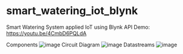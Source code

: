 # smart_watering_iot_blynk
Smart Watering System applied IoT using Blynk API
Demo: https://youtu.be/4CmbD6PQLdA

Components
![image](https://github.com/Dendakoduong/smart_watering_iot_blynk/assets/106602391/dde39b6b-d918-49a8-bffc-5394c78eef21)
Circuit Diagram
![image](https://github.com/Dendakoduong/smart_watering_iot_blynk/assets/106602391/5a434c3c-c4d2-413d-9c6a-910ac2a960be)
Datastreams
![image](https://github.com/Dendakoduong/smart_watering_iot_blynk/assets/106602391/c893f83b-9c27-436f-8a0d-4774f9905954)
